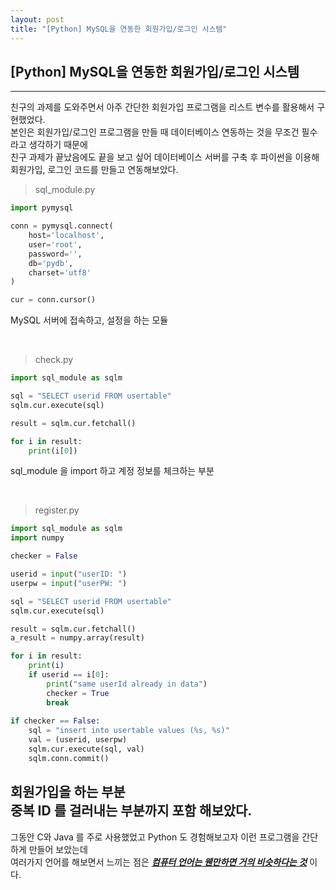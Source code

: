 ```yaml
---
layout: post
title: "[Python] MySQL을 연동한 회원가입/로그인 시스템"
---
```


[Python] MySQL을 연동한 회원가입/로그인 시스템
---
---

친구의 과제를 도와주면서 아주 간단한 회원가입 프로그램을 리스트 변수를 활용해서 구현했었다.
<br>본인은 회원가입/로그인 프로그램을 만들 때 데이터베이스 연동하는 것을 무조건 필수라고 생각하기 때문에
<br>친구 과제가 끝났음에도 끝을 보고 싶어  데이터베이스 서버를 구축 후 파이썬을 이용해 회원가입, 로그인 코드를 만들고 연동해보았다.
<br>

> sql_module.py

```python
import pymysql

conn = pymysql.connect(
    host='localhost',
    user='root',
    password='',
    db='pydb',
    charset='utf8'
)

cur = conn.cursor()
```
MySQL 서버에 접속하고, 설정을 하는 모듈

<br>

> check.py

```python
import sql_module as sqlm

sql = "SELECT userid FROM usertable"
sqlm.cur.execute(sql)

result = sqlm.cur.fetchall()

for i in result:
    print(i[0])
```
sql_module 을 import 하고 계정 정보를 체크하는 부분

<br>

> register.py

```python
import sql_module as sqlm
import numpy

checker = False

userid = input("userID: ")
userpw = input("userPW: ")

sql = "SELECT userid FROM usertable"
sqlm.cur.execute(sql)

result = sqlm.cur.fetchall()
a_result = numpy.array(result)

for i in result:
    print(i)
    if userid == i[0]:
        print("same userId already in data")
        checker = True
        break    
 
if checker == False:
    sql = "insert into usertable values (%s, %s)"
    val = (userid, userpw)
    sqlm.cur.execute(sql, val)
    sqlm.conn.commit()
```
회원가입을 하는 부분
<br>중복 ID 를 걸러내는 부분까지 포함 해보았다.
---
그동안 C와 Java 를 주로 사용했었고 Python 도 경험해보고자 이런 프로그램을 간단하게 만들어 보았는데
<br>여러가지 언어를 해보면서 느끼는 점은 _**<u>컴퓨터 언어는 웬만하면 거의 비슷하다는 것</u>**_ 이다.